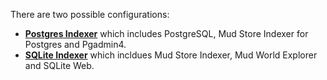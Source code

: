 There are two possible configurations:

- [**Postgres Indexer**](./postgres.md) which includes PostgreSQL, Mud Store Indexer for Postgres and Pgadmin4.
- [**SQLite Indexer**](./sqlite.md) which incldues Mud Store Indexer, Mud World Explorer and SQLite Web.
